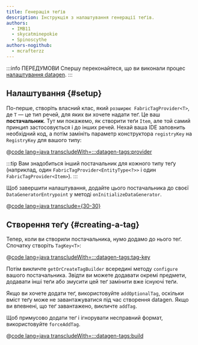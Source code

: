 ```yaml
---
title: Генерація теґів
description: Інструкція з налаштування генерації теґів.
authors:
  - IMB11
  - skycatminepokie
  - Spinoscythe
authors-nogithub:
  - mcrafterzz
---
```


:::info ПЕРЕДУМОВИ
Спершу переконайтеся, що ви виконали процес [налаштування datagen](./setup).
:::

## Налаштування {#setup}

По-перше, створіть власний клас, який `розширює FabricTagProvider<T>`, де `T` — це тип речей, для яких ви хочете надати теґ. Це ваш **постачальник**. Тут ми покажемо, як створити теґи `Item`, але той самий принцип застосовується і до інших речей. Нехай ваша IDE заповнить необхідний код, а потім замініть параметр конструктора `registryKey` на `RegistryKey` для вашого типу:

@[code lang=java transcludeWith=:::datagen-tags:provider](@/reference/1.21.8/src/client/java/com/example/docs/datagen/FabricDocsReferenceItemTagProvider.java)

:::tip
Вам знадобиться інший постачальник для кожного типу теґу (наприклад, один `FabricTagProvider<EntityType<?>>` і один `FabricTagProvider<Item>`).
:::

Щоб завершити налаштування, додайте цього постачальника до своєї `DataGeneratorEntrypoint` у методі `onInitializeDataGenerator`.

@[code lang=java transclude={30-30}](@/reference/1.21.8/src/client/java/com/example/docs/datagen/FabricDocsReferenceDataGenerator.java)

## Створення теґу {#creating-a-tag}

Тепер, коли ви створили постачальника, нумо додамо до нього теґ. Спочатку створіть `TagKey<T>`:

@[code lang=java transcludeWith=:::datagen-tags:tag-key](@/reference/1.21.8/src/client/java/com/example/docs/datagen/FabricDocsReferenceItemTagProvider.java)

Потім викличте `getOrCreateTagBuilder` всередині методу `configure` вашого постачальника. Звідти ви можете додавати окремі предмети, додавати інші теґи або змусити цей теґ замінити вже існуючі теґи.

Якщо ви хочете додати теґ, використовуйте `addOptionalTag`, оскільки вміст теґу може не завантажуватися під час створення datagen. Якщо ви впевнені, що теґ завантажено, викличте `addTag`.

Щоб примусово додати теґ і ігнорувати несправний формат, використовуйте `forceAddTag`.

@[code lang=java transcludeWith=:::datagen-tags:build](@/reference/1.21.8/src/client/java/com/example/docs/datagen/FabricDocsReferenceItemTagProvider.java)
